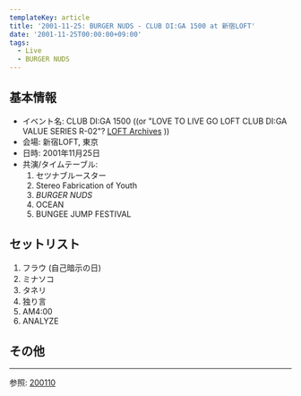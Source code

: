 ```yaml
---
templateKey: article
title: '2001-11-25: BURGER NUDS - CLUB DI:GA 1500 at 新宿LOFT'
date: '2001-11-25T00:00:00+09:00'
tags:
  - Live
  - BURGER NUDS
---
```

## 基本情報

* イベント名: CLUB DI:GA 1500 ((or "LOVE TO LIVE GO LOFT CLUB DI:GA VALUE SERIES R-02"? [LOFT Archives](https://rooftop.cc/loftarchives/kabukicho/2001/11/#25) ))
* 会場: 新宿LOFT, 東京
* 日時: 2001年11月25日
* 共演/タイムテーブル:
  1. セツナブルースター
  1. Stereo Fabrication of Youth
  1. *BURGER NUDS*
  1. OCEAN
  1. BUNGEE JUMP FESTIVAL

## セットリスト

1. フラウ (自己暗示の日)
1. ミナソコ
1. タネリ
1. 独り言
1. AM4:00
1. ANALYZE

## その他

---

参照: [200110](https://web.archive.org/web/20020413204518/http://www5.tkcity.net:80/~burger/200111.html)
